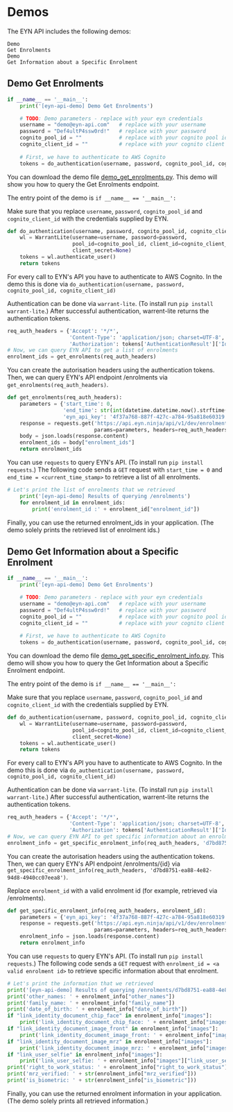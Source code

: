 # Demos

The EYN API includes the following demos:

<a href="#demo-get-enrolments" style="text-decoration: none"><code>Demo Get Enrolments</code></a><br>
<a href="#Demo-get-information-about-a-specific-enrolment" style="text-decoration: none"><code>Demo Get Information about a Specific Enrolment</code></a>

## Demo Get Enrolments
```python
if __name__ == '__main__':
    print('[eyn-api-demo] Demo Get Enrolments')

    # TODO: Demo parameters - replace with your eyn credentials
    username = "demo@eyn-api.com"   # replace with your username
    password = "Def4ultP4ssw0rd!"   # replace with your password
    cognito_pool_id = ""            # replace with your cognito pool id
    cognito_client_id = ""          # replace with your cognito client id
    
    # First, we have to authenticate to AWS Cognito
    tokens = do_authentication(username, password, cognito_pool_id, cognito_client_id)
```

You can download the demo file <a href="/includes/demos/demo_get_enrolments.py">demo_get_enrolments.py</a>.
This demo will show you how to query the <a href="#get-enrolments" style="text-decoration: none">Get Enrolments</a> endpoint. 

The entry point of the demo is `if __name__ == '__main__':`

<aside class="notice">
Make sure that you replace <code>username</code>,  <code>password</code>,  <code>cognito_pool_id</code> and  <code>cognito_client_id</code> with the credentials supplied by EYN.
</aside>

```python
def do_authentication(username, password, cognito_pool_id, cognito_client_id):
    wl = WarrantLite(username=username, password=password,
                     pool_id=cognito_pool_id, client_id=cognito_client_id,
                     client_secret=None)
    tokens = wl.authenticate_user()
    return tokens
```

For every call to EYN's API you have to authenticate to AWS Cognito. In the demo this is done via
`do_authentication(username, password, cognito_pool_id, cognito_client_id)`

Authentication can be done via `warrant-lite`. (To install run `pip install warrant-lite`.) After successful authentication, warrent-lite returns the authentication tokens.

```python
req_auth_headers = {'Accept': '*/*',
                    'Content-Type': 'application/json; charset=UTF-8',
                    'Authorization': tokens['AuthenticationResult']['IdToken']}
# Now, we can query EYN API to get a list of enrolments
enrolment_ids = get_enrolments(req_auth_headers)
```
You can create the autorisation headers using the authentication tokens. Then, we can query EYN's API endpoint <a href="#get-enrolments" style="text-decoration: none">/enrolments</a> via `get_enrolments(req_auth_headers)`.

```python
def get_enrolments(req_auth_headers):
    parameters = {'start_time': 0,
                  'end_time': str(int(datetime.datetime.now().strftime('%s'))*1000),
                  'eyn_api_key': '4f37a768-887f-427c-a784-95a818e60319'}
    response = requests.get('https://api.eyn.ninja/api/v1/dev/enrolments',
                            params=parameters, headers=req_auth_headers)
    body = json.loads(response.content)
    enrolment_ids = body["enrolment_ids"]
    return enrolment_ids
```
You can use `requests` to query EYN's API. (To install run `pip install requests`.) The following code sends a `GET` request with `start_time = 0` and `end_time = <current_time_stamp>` to retrieve a list of all enrolments.

```python
# Let's print the list of enrolments that we retrieved
    print('[eyn-api-demo] Results of querying /enrolments')
    for enrolment_id in enrolment_ids:
        print('enrolment_id :' + enrolment_id["enrolment_id"])
```
Finally, you can use the returned enrolment_ids in your application. (The demo solely prints the retrieved list of enrolment ids.)

## Demo Get Information about a Specific Enrolment
```python
if __name__ == '__main__':
    print('[eyn-api-demo] Demo Get Enrolments')

    # TODO: Demo parameters - replace with your eyn credentials
    username = "demo@eyn-api.com"   # replace with your username
    password = "Def4ultP4ssw0rd!"   # replace with your password
    cognito_pool_id = ""            # replace with your cognito pool id
    cognito_client_id = ""          # replace with your cognito client id
    
    # First, we have to authenticate to AWS Cognito
    tokens = do_authentication(username, password, cognito_pool_id, cognito_client_id)
```

You can download the demo file <a href="/includes/demos/demo_get_specific_enrolment_info.py">demo_get_specific_enrolment_info.py</a>.
This demo will show you how to query the <a href="#get-information-about-a-specific-enrolment" style="text-decoration: none">Get Information about a Specific Enrolment</a> endpoint. 

The entry point of the demo is `if __name__ == '__main__':`

<aside class="notice">
Make sure that you replace <code>username</code>,  <code>password</code>,  <code>cognito_pool_id</code> and  <code>cognito_client_id</code> with the credentials supplied by EYN.
</aside>

```python
def do_authentication(username, password, cognito_pool_id, cognito_client_id):
    wl = WarrantLite(username=username, password=password,
                     pool_id=cognito_pool_id, client_id=cognito_client_id,
                     client_secret=None)
    tokens = wl.authenticate_user()
    return tokens
```

For every call to EYN's API you have to authenticate to AWS Cognito. In the demo this is done via
`do_authentication(username, password, cognito_pool_id, cognito_client_id)`

Authentication can be done via `warrant-lite`. (To install run `pip install warrant-lite`.) After successful authentication, warrent-lite returns the authentication tokens.

```python
req_auth_headers = {'Accept': '*/*',
                    'Content-Type': 'application/json; charset=UTF-8',
                    'Authorization': tokens['AuthenticationResult']['IdToken']}
# Now, we can query EYN API to get specific information about an enrolment
enrolment_info = get_specific_enrolment_info(req_auth_headers, 'd7bd8751-ea88-4e82-94d8-4940cc07eea8')
```
You can create the autorisation headers using the authentication tokens. Then, we can query EYN's API endpoint <a href="#get-information-about-a-specific-enrolment" style="text-decoration: none">/enrolments/{id}</a> via `get_specific_enrolment_info(req_auth_headers, 'd7bd8751-ea88-4e82-94d8-4940cc07eea8')`.

<aside class="notice">
Replace <code>enrolment_id</code> with a valid enrolment id (for example, retrieved via <a href="#get-enrolments" style="text-decoration: none">/enrolments</a>).
</aside>

```python
def get_specific_enrolment_info(req_auth_headers, enrolment_id):
    parameters = {'eyn_api_key': '4f37a768-887f-427c-a784-95a818e60319'}
    response = requests.get('https://api.eyn.ninja/api/v1/dev/enrolments' + enrolment_id,
                            params=parameters, headers=req_auth_headers)
    enrolment_info = json.loads(response.content)
    return enrolment_info
```
You can use `requests` to query EYN's API. (To install run `pip install requests`.) The following code sends a `GET` request with `enrolment_id = <a valid enrolment id>` to retrieve specific information about that enrolment.

```python
# Let's print the information that we retrieved
print('[eyn-api-demo] Results of querying /enrolments/d7bd8751-ea88-4e82-94d8-4940cc07eea8:')
print('other_names: ' + enrolment_info["other_names"])
print('family_name: ' + enrolment_info["family_name"])
print('date_of_birth: ' + enrolment_info["date_of_birth"])
if "link_identity_document_chip_face" in enrolment_info["images"]:
    print('link_identity_document_chip_face: ' + enrolment_info["images"]["link_identity_document_chip_face"])
if "link_identity_document_image_front" in enrolment_info["images"]:
    print('link_identity_document_image_front: ' + enrolment_info["images"]["link_identity_document_image_front"])
if "link_identity_document_image_mrz" in enrolment_info["images"]:
    print('link_identity_document_image_mrz: ' + enrolment_info["images"]["link_identity_document_image_mrz"])
if "link_user_selfie" in enrolment_info["images"]:
    print('link_user_selfie: ' + enrolment_info["images"]["link_user_selfie"])
print('right_to_work_status: ' + enrolment_info["right_to_work_status"])
print('mrz_verified: ' + str(enrolment_info["mrz_verified"]))
print('is_biometric: ' + str(enrolment_info["is_biometric"]))
```
Finally, you can use the returned enrolment information in your application. (The demo solely prints all retrieved information.)


